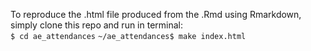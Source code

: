 To reproduce the .html file produced from the .Rmd using Rmarkdown, simply clone this repo and run in terminal: 
<br>
`$ cd ae_attendances`
`~/ae_attendances$ make index.html`
